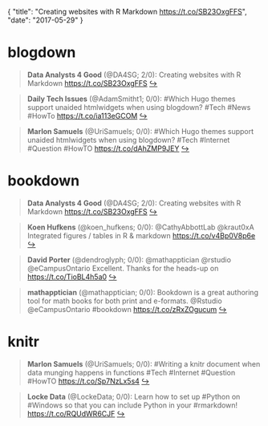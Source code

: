 {
  "title": "Creating websites with R Markdown https://t.co/SB23OxgFFS",
  "date": "2017-05-29"
}

# blogdown

> **Data Analysts 4 Good** (@DA4SG; 2/0): Creating websites with R Markdown  https://t.co/SB23OxgFFS  [&#8618;](https://twitter.com/xieyihui/status/869266342951702530)

<!-- -->


> **Daily Tech Issues** (@AdamSmitht1; 0/0): #Which Hugo themes support unaided htmlwidgets when using blogdown?
#Tech #News #HowTo
https://t.co/ia113eGCOM  [&#8618;](https://twitter.com/xieyihui/status/869314465581453312)

<!-- -->


> **Marlon Samuels** (@UriSamuels; 0/0): #Which Hugo themes support unaided htmlwidgets when using blogdown?
#Tech #Internet #Question #HowTO
https://t.co/dAhZMP9JEY  [&#8618;](https://twitter.com/xieyihui/status/869313866030776321)

<!-- -->


# bookdown

> **Data Analysts 4 Good** (@DA4SG; 2/0): Creating websites with R Markdown  https://t.co/SB23OxgFFS  [&#8618;](https://twitter.com/xieyihui/status/869266342951702530)

<!-- -->


> **Koen Hufkens** (@koen_hufkens; 0/0): @CathyAbbottLab @kraut0xA Integrated figures / tables in R &amp; markdown https://t.co/v4Bp0V8p6e  [&#8618;](https://twitter.com/xieyihui/status/869296528380366849)

<!-- -->


> **David Porter** (@dendroglyph; 0/0): @mathapptician @rstudio @eCampusOntario Excellent. Thanks for the heads-up on https://t.co/TioBL4h5a0  [&#8618;](https://twitter.com/xieyihui/status/869168371237093377)

<!-- -->


> **mathapptician** (@mathapptician; 0/0): Bookdown is a great authoring tool for math books for both print and e-formats. @Rstudio @eCampusOntario #bookdown https://t.co/zRxZOgucum  [&#8618;](https://twitter.com/xieyihui/status/869154105314377728)

<!-- -->


# knitr

> **Marlon Samuels** (@UriSamuels; 0/0): #Writing a knitr document when data munging happens in functions
#Tech #Internet #Question #HowTO
https://t.co/Sp7NzLx5s4  [&#8618;](https://twitter.com/xieyihui/status/869310002804273152)

<!-- -->


> **Locke Data** (@LockeData; 0/0): Learn how to set up #Python on #Windows so that you can include Python in your #rmarkdown! https://t.co/RQUdWR6CJF  [&#8618;](https://twitter.com/xieyihui/status/869207839742599168)

<!-- -->


